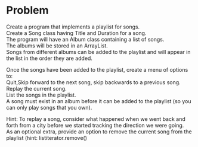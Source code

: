  # Problem

 Create a program that implements a playlist for songs.  
 Create a Song class having Title and Duration for a song.  
 The program will have an Album class containing a list of songs.  
 The albums will be stored in an ArrayList.  
 Songs from different albums can be added to the playlist and will appear in the list in the order they are added.  
 
 Once the songs have been added to the playlist, create a menu of options to:  
 Quit,Skip forward to the next song, skip backwards to a previous song.  
 Replay the current song.  
 List the songs in the playlist.  
 A song must exist in an album before it can be added to the playlist (so you can only play songs that
 you own).  
 
 Hint:  To replay a song, consider what happened when we went back and forth from a city before we
 started tracking the direction we were going.  
 As an optional extra, provide an option to remove the current song from the playlist
 (hint: listiterator.remove()